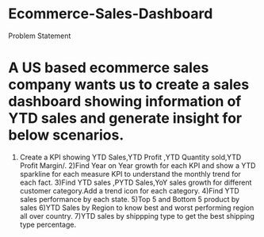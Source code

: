 # Ecommerce-Sales-Dashboard
Problem Statement
# A US based ecommerce sales company wants us to create a sales dashboard showing information of YTD sales and generate insight for below scenarios.
1) Create a KPI showing YTD Sales,YTD Profit ,YTD Quantity sold,YTD Profit Margin/.
2)Find Year on Year growth for each KPI and show a YTD sparkline for each measure KPI to understand the monthly trend for each fact.
3)Find YTD sales ,PYTD Sales,YoY sales growth for different customer category.Add a trend icon for each category.
4)Find YTD sales performance by each state.
5)Top 5 and Bottom 5 product by sales
6)YTD Sales by Region to know best and worst performing region all over country.
7)YTD sales by shippping type to get the best shipping type percentage.
